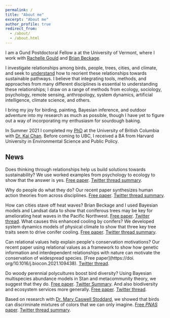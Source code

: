 ```yaml
---
permalink: /
title: "About me"
excerpt: "About me"
author_profile: true
redirect_from: 
  - /about/
  - /about.html
---
```


I am a Gund Postdoctoral Fellow a at the University of Vermont, where I work with [Rachelle Gould](https://gouldgroup.weebly.com) and [Brian Beckage](https://brianbeckage.github.io/). <!--- If you know of any open positions, [please contact me](mailto:haroldeyster@gmail.com). -->

<!--- Human lifestyles are evolving. We're living in cities and relying on new technologies. We're interacting with friends and family differently, and working and playing differently. All of these changes are reshaping the relationships that we build with nature. Unfortunately, conservation efforts often fail to harness these new relationships, stifling ordinary people's conservation action. -->

I investigate relationships among birds, people, trees, cities, and climate, and seek to [understand](/research) how to reorient these relationships towards sustainable pathways. I believe that integrating tools, methods, and approaches from many different disciplines is essential to understanding these relationships; I draw on a range of methods from ecology, sociology, psychology, remote sensing, anthropology, system dynamics, artificial intelligence, climate science, and others. <!-- use a transdisciplinary approach 
I investigate environmental issues through a relational lens:  at the center of conservation challenges are human–nature relationships. Using a transdisciplinary approach that draws on methods from ecology, sociology, anthropology, psychology, and economics, [I study](/research) how to marshal today's salient human-nature relationships to enable more sustainable trajectories. -->

I bring my joy for birding, painting, Bayesian inference, and outdoor adventure into my research as much as possible, though I have yet to figure out a way of incorporating my enthusiasm for sourdough baking.


In Summer 2021 I completed my [PhD](https://doi.org/10.14288/1.0401270) at the University of British Columbia with [Dr. Kai Chan](https://chanslab.ires.ubc.ca/). Before coming to UBC, I received a BA from Harvard University in Environmental Science and Public Policy.


## News

Does thinking through relationships help us build solutions towards sustainability? We use worked examples from psychology to ecology to show that the answer is yes. [Free paper](https://doi.org/10.1002/pan3.10453). [Twitter thread summary](https://twitter.com/HaroldEyster/status/1622774177622286338). 

Why do people do what they do? Our recent paper synthesizes human action theories from across disciplines. [Free paper](https://doi.org/10.1146/annurev-environ-020422-125351). [Twitter thread summary](https://twitter.com/HaroldEyster/status/1551595877395009536).

How can cities stave off heat waves? Brian Beckage and I used Bayesian models and Landsat data to show that coniferous trees may be key for ameliorating heat waves in the Pacific Northwest. [Free paper](https://doi.org/10.3390/atmos13050830). [Twitter thread](https://twitter.com/HaroldEyster/status/1528749939647553538). What causes this enhanced cooling by conifers? We developed system dynamics models of physical climate to show that three key tree traits seem to drive conifer cooling. [Free paper](https://doi.org/10.3390/atmos14030552). [Twitter thread summary](https://twitter.com/HaroldEyster/status/1636133976783081472). 

Can relational values help explain people's conservation motivations? Our recent paper using relational values as a framework to show how genetic information and interdependent relationships with nature can motivate the conservation of widespread species. [Free paper](https://doi. org/10.1016/j.biocon.2021.109438). [Twitter thread](https://twitter.com/HaroldEyster/status/1482037800098840589).


Do woody perennial polycultures boost bird diversity? Using Bayesian multispecies abundance models in Stan and metacommunity theory, we suggest that they do. [Free paper](https://doi.org/10.1111/ecog.06240). [Twitter Summary](https://twitter.com/HaroldEyster/status/1565067446704300037). And also biodiversity and ecosystem services more generally. [Free paper](https://doi.org/10.1002/ecs2.3890).  [Twitter thread](https://twitter.com/HaroldEyster/status/1480549083358105601).

Based on research with [Dr. Mary Caswell Stoddard](https://www.marycstoddard.com/), we showed that birds can discriminate mixtures of colors that we can only imagine. [Free *PNAS* paper](https://www.pnas.org/content/early/2020/06/09/1919377117). [Twitter thread summary](https://twitter.com/HaroldEyster/status/1272627047861415936).
